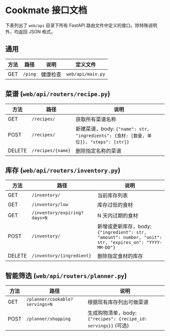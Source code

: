 # Cookmate 接口文档

下表列出了 `web/api` 目录下所有 FastAPI 路由文件中定义的接口。除特殊说明外，均返回 JSON 格式。

## 通用

| 方法 | 路径 | 说明 | 定义文件 |
| --- | --- | --- | --- |
| GET | `/ping` | 健康检查 | `web/api/main.py` |

## 菜谱 (`web/api/routers/recipe.py`)

| 方法 | 路径 | 说明 |
| --- | --- | --- |
| GET | `/recipes/` | 获取所有菜谱名称 |
| POST | `/recipes/` | 新建菜谱，body: `{"name": str, "ingredients": {食材: [数量, 单位]}, "steps": [str]}` |
| DELETE | `/recipes/{name}` | 删除指定名称的菜谱 |

## 库存 (`web/api/routers/inventory.py`)

| 方法 | 路径 | 说明 |
| --- | --- | --- |
| GET | `/inventory/` | 当前库存列表 |
| GET | `/inventory/low` | 库存过低的食材 |
| GET | `/inventory/expiring?days=N` | N 天内过期的食材 |
| POST | `/inventory/` | 新增或更新库存，body: `{"ingredient": str, "amount": number, "unit": str, "expires_on": "YYYY-MM-DD"}` |
| DELETE | `/inventory/{ingredient}` | 删除指定食材的库存 |

## 智能筛选 (`web/api/routers/planner.py`)

| 方法 | 路径 | 说明 |
| --- | --- | --- |
| GET | `/planner/cookable?servings=N` | 根据现有库存列出可做菜谱 |
| POST | `/planner/shopping` | 生成购物清单，body: `{"recipes": {recipe_id: servings}}` (可选) |


